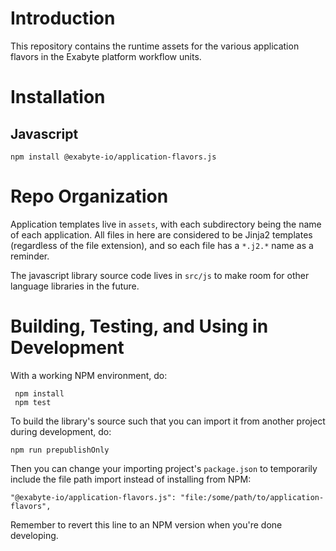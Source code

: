 # Introduction
This repository contains the runtime assets for the various application flavors in the Exabyte platform workflow units.

# Installation
## Javascript
```shell
npm install @exabyte-io/application-flavors.js
```


# Repo Organization
Application templates live in `assets`, with each subdirectory being the name of each application.  All files in here are considered to be Jinja2 templates (regardless of the file extension), and so each file has a `*.j2.*` name as a reminder.

The javascript library source code lives in `src/js` to make room for other language libraries in the future.

# Building, Testing, and Using in Development
With a working NPM environment, do:
```shell
 npm install
 npm test
```

To build the library's source such that you can import it from another project during development, do:
```shell
npm run prepublishOnly
```
Then you can change your importing project's `package.json` to temporarily include the file path import instead of installing from NPM:
```
"@exabyte-io/application-flavors.js": "file:/some/path/to/application-flavors",
```
Remember to revert this line to an NPM version when you're done developing.
